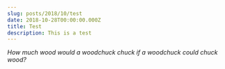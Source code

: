```yaml
---
slug: posts/2018/10/test
date: 2018-10-28T00:00:00.000Z
title: Test
description: This is a test
---
```


_How much wood would a woodchuck chuck if a woodchuck could chuck wood?_
